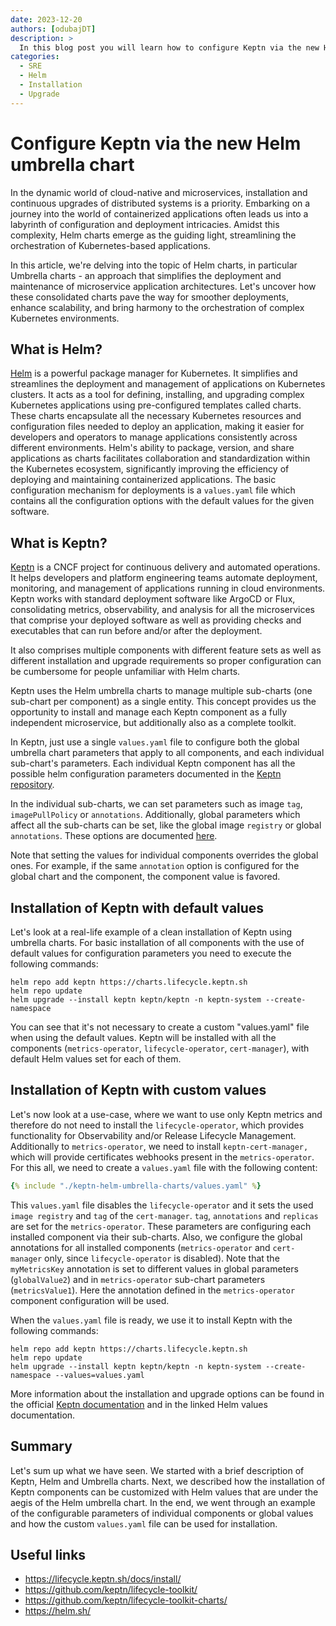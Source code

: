 ```yaml
---
date: 2023-12-20
authors: [odubajDT]
description: >
  In this blog post you will learn how to configure Keptn via the new Helm umbrella chart.
categories:
  - SRE
  - Helm
  - Installation
  - Upgrade
---
```


# Configure Keptn via the new Helm umbrella chart

In the dynamic world of cloud-native and microservices, installation and continuous upgrades of distributed systems
is a priority.
Embarking on a journey into the world of containerized applications often leads us into a labyrinth of configuration
and deployment intricacies.
Amidst this complexity, Helm charts emerge as the guiding light, streamlining the orchestration of Kubernetes-based
applications.

In this article, we're delving into the topic of Helm charts, in particular Umbrella charts - an approach that
simplifies the deployment and maintenance of microservice application architectures.
Let's uncover how these consolidated charts pave the way for smoother deployments, enhance scalability, and bring
harmony to the orchestration of complex Kubernetes environments.

## What is Helm?

[Helm](https://helm.sh/) is a powerful package manager for Kubernetes.
It simplifies and streamlines the deployment and management of applications on Kubernetes clusters.
It acts as a tool for defining, installing, and upgrading complex Kubernetes applications using pre-configured
templates called charts.
These charts encapsulate all the necessary Kubernetes resources and configuration files needed to deploy an
application, making it easier for developers and operators to manage applications consistently across different
environments.
Helm's ability to package, version, and share applications as charts facilitates collaboration and standardization
within the Kubernetes ecosystem, significantly improving the efficiency of deploying and maintaining containerized
applications.
The basic configuration mechanism for deployments is a `values.yaml` file which contains all the configuration options
with the default values for the given software.

## What is Keptn?

[Keptn](https://lifecycle.keptn.sh/) is a CNCF project for continuous delivery and automated operations.
It helps developers and platform engineering teams automate deployment, monitoring, and management of applications
running in cloud environments.
Keptn works with standard deployment software like ArgoCD or Flux, consolidating metrics, observability, and analysis
for all the microservices that comprise your deployed software as well as providing checks and executables that can
run before and/or after the deployment.

It also comprises multiple components with different feature sets as well as different installation and upgrade
requirements so proper configuration can be cumbersome for people unfamiliar with Helm charts.

Keptn uses the Helm umbrella charts to manage multiple sub-charts (one sub-chart per component) as a single entity.
This concept provides us the opportunity to install and manage each Keptn component as a fully independent microservice,
but additionally also as a complete toolkit.

In Keptn, just use a single `values.yaml` file to configure both the global umbrella chart parameters that apply to
all components, and each individual sub-chart's parameters.
Each individual Keptn component has all the possible helm configuration parameters documented in the
[Keptn repository](https://github.com/keptn/lifecycle-toolkit).

In the individual sub-charts, we can set parameters such as image `tag`, `imagePullPolicy` or `annotations`.
Additionally, global parameters which affect all the sub-charts can be set, like the global image `registry` or
global `annotations`.
These options are documented [here](https://github.com/keptn/lifecycle-toolkit-charts/blob/main/charts/keptn/README.md).

Note that setting the values for individual components overrides the global ones.
For example, if the same `annotation` option is configured for the global chart and the component, the component value
is favored.

## Installation of Keptn with default values

Let's look at a real-life example of a clean installation of Keptn using umbrella charts.
For basic installation of all components with the use of default values for configuration parameters you need to
execute the following commands:

```shell
helm repo add keptn https://charts.lifecycle.keptn.sh 
helm repo update 
helm upgrade --install keptn keptn/keptn -n keptn-system --create-namespace 
```

You can see that it's not necessary to create a custom "values.yaml" file when using the default values.
Keptn will be installed with all the components (`metrics-operator`, `lifecycle-operator`, `cert-manager`), with
default Helm values set for each of them.

## Installation of Keptn with custom values

Let's now look at a use-case, where we want to use only Keptn metrics and therefore do not need to install the
`lifecycle-operator`, which provides functionality for Observability and/or Release Lifecycle Management.
Additionally to `metrics-operator`, we need to install `keptn-cert-manager,` which will provide certificates
webhooks present in the `metrics-operator`.
For this all, we need to create a `values.yaml` file with the following content:

```yaml
{% include "./keptn-helm-umbrella-charts/values.yaml" %}
```

This `values.yaml` file disables the `lifecycle-operator` and it sets the used `image registry` and `tag` of
the `cert-manager`. `tag`, `annotations` and `replicas` are set for the `metrics-operator`.
These parameters are configuring each installed component via their sub-charts.
Also, we configure the global annotations for all installed components (`metrics-operator` and `cert-manager`
only, since `lifecycle-operator` is disabled).
Note that the `myMetricsKey` annotation is set to different values in global parameters (`globalValue2`) and
in `metrics-operator` sub-chart parameters (`metricsValue1`).
Here the annotation defined in the `metrics-operator` component configuration will be used.

When the `values.yaml` file is ready, we use it to install Keptn with the following commands:

```shell
helm repo add keptn https://charts.lifecycle.keptn.sh 
helm repo update 
helm upgrade --install keptn keptn/keptn -n keptn-system --create-namespace --values=values.yaml 
```

More information about the installation and upgrade options can be found in the official
[Keptn documentation](https://lifecycle.keptn.sh/docs/install/) and in the linked Helm values documentation.

## Summary

Let's sum up what we have seen.
We started with a brief description of Keptn, Helm and Umbrella charts.
Next, we described how the installation of Keptn components can be customized with Helm values that are under
the aegis of the Helm umbrella chart.
In the end, we went through an example of the configurable parameters of individual components or global values
and how the custom `values.yaml` file can be used for installation.

## Useful links

- <https://lifecycle.keptn.sh/docs/install/>
- <https://github.com/keptn/lifecycle-toolkit/>
- <https://github.com/keptn/lifecycle-toolkit-charts/>
- <https://helm.sh/>
